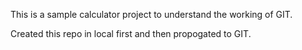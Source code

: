 This is a sample calculator project to understand the working of GIT.

Created this repo in local first and then propogated to GIT.